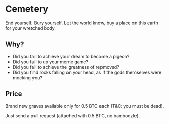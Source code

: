 # Cemetery

End yourself. Bury yourself. Let the world know, buy a place on this earth for your wretched body.

## Why?

* Did you fail to achieve your dream to become a pigeon?
* Did you fail to up your meme game?
* Did you fail to achieve the greatness of repmovsd?
* Did you find rocks falling on your head, as if the gods themselves were mocking you?

## Price

Brand new graves available only for 0.5 BTC each (T&C: you must be dead).

Just send a pull request (attached with 0.5 BTC, no bamboozle).
